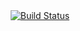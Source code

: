 
<div style="text-align: center">
<a href="http://travis-ci.org/viatropos/tower"><img src="https://secure.travis-ci.org/viatropos/tower.png" alt="Build Status"/></a>
</div>
